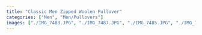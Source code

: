```yaml
---
title: "Classic Men Zipped Woolen Pullover"
categories: ["Men", "Men/Pullovers"]
images: ["./IMG_7483.JPG", "./IMG_7487.JPG", "./IMG_7485.JPG", "./IMG_7486.JPG"]
---
```

